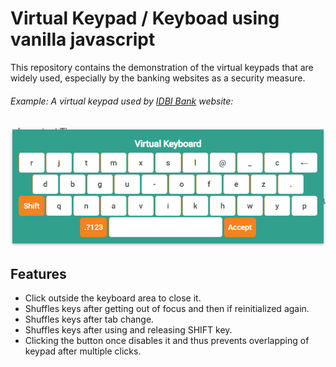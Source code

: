# Virtual Keypad / Keyboad using vanilla javascript

This repository contains the demonstration of the virtual keypads that are  widely used, especially by the banking websites as a security measure.
###### Example: A virtual keypad used by [IDBI Bank](https://www.idbibank.in/) website:
![the idbi website screenshot](https://github.com/nishant-10/Javascript_Virtual_Keypad/blob/main/images/idbi.png)

## Features
- Click outside the keyboard area to close it.
- Shuffles keys after getting out of focus and then if reinitialized again.
- Shuffles keys after tab change.
- Shuffles keys after using and releasing SHIFT key.
- Clicking the button once disables it and thus prevents overlapping of keypad after multiple clicks.
